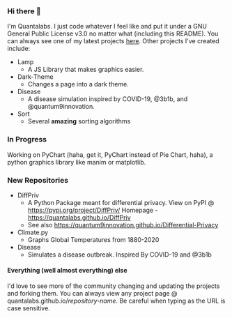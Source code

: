 ### Hi there 👋

I'm Quantalabs. I just code whatever I feel like and put it under a GNU General Public License v3.0 no matter what (including this README). You can always see one of my latest projects [here](https://quantalabs.github.io). Other projects I've created include:

* Lamp
  * A JS Library that makes graphics easier.
* Dark-Theme
  * Changes a page into a dark theme.
* Disease
  * A disease simulation inspired by COVID-19, @3b1b, and @quantum9innovation.
* Sort
  * Several **amazing** sorting algorithms

### In Progress
Working on PyChart (haha, get it, PyChart instead of Pie Chart, haha), a python graphics library like manim or matplotlib.

### New Repositories
* DiffPriv
  * A Python Package meant for differential privacy. View on PyPI @ https://pypi.org/project/DiffPriv/ Homepage - https://quantalabs.github.io/DiffPriv
  * See also https://quantum9innovation.github.io/Differential-Privacy
* Climate.py
  * Graphs Global Temperatures from 1880-2020
* Disease
  * Simulates a disease outbreak. Inspired By COVID-19 and @3b1b

#### Everything (well almost everything) else

I'd love to see more of the community changing and updating the projects and forking them. You can always view any project page @ quantalabs.github.io/*repository-name*. Be careful when typing as the URL is case sensitive.
